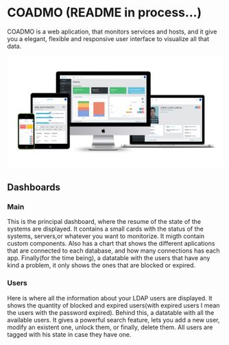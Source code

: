 # COADMO (README in process...)

COADMO is a web aplication, that monitors services and hosts, and it give you a elegant, flexible and responsive user interface to visualize all that data.

<img src="README_assets/img/responsive-showcase-mockup.png"/>

## Dashboards

### Main
This is the principal dashboard, where the resume of the state of the systems are displayed. It contains a small cards with the status of the systems, servers,or whatever you want to monitorize. It migth contain custom components. Also has a chart that shows the different aplications that are connected to each  database, and how many connections has each app. Finally(for the time being), a datatable with the users that have any kind a problem, it only shows the ones that are blocked or expired.


### Users
Here is where all the information about your LDAP users are displayed. It shows the quantity of blocked and expired users(with expired users I mean the users with the password expired). Behind this, a datatable with all the available users. It gives a powerful search feature, lets you add a new user, modify an existent one, unlock them, or finally, delete them. All users are tagged with his state in case they have one.